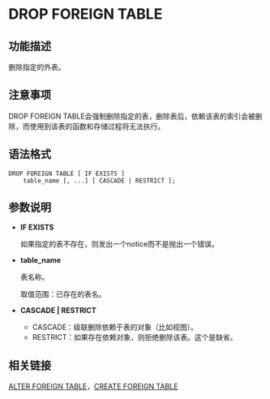 # DROP FOREIGN TABLE

## 功能描述

删除指定的外表。

## 注意事项

DROP FOREIGN TABLE会强制删除指定的表，删除表后，依赖该表的索引会被删除，而使用到该表的函数和存储过程将无法执行。

## 语法格式

```
DROP FOREIGN TABLE [ IF EXISTS ] 
    table_name [, ...] [ CASCADE | RESTRICT ];
```

## 参数说明

-   **IF EXISTS**

    如果指定的表不存在，则发出一个notice而不是抛出一个错误。

-   **table\_name**

    表名称。

    取值范围：已存在的表名。

-   **CASCADE | RESTRICT**
    -   CASCADE：级联删除依赖于表的对象（比如视图）。
    -   RESTRICT：如果存在依赖对象，则拒绝删除该表。这个是缺省。

## 相关链接

[ALTER FOREIGN TABLE](ALTER-FOREIGN-TABLE.md)，[CREATE FOREIGN TABLE](CREATE-FOREIGN-TABLE.md)

